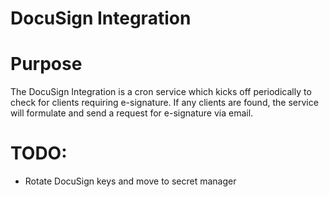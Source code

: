 # DocuSign Integration

# Purpose

The DocuSign Integration is a cron service which kicks off periodically to check for clients requiring e-signature. If any clients are found, the service will formulate and send a request for e-signature via email. 


# TODO:

* Rotate DocuSign keys and move to secret manager
